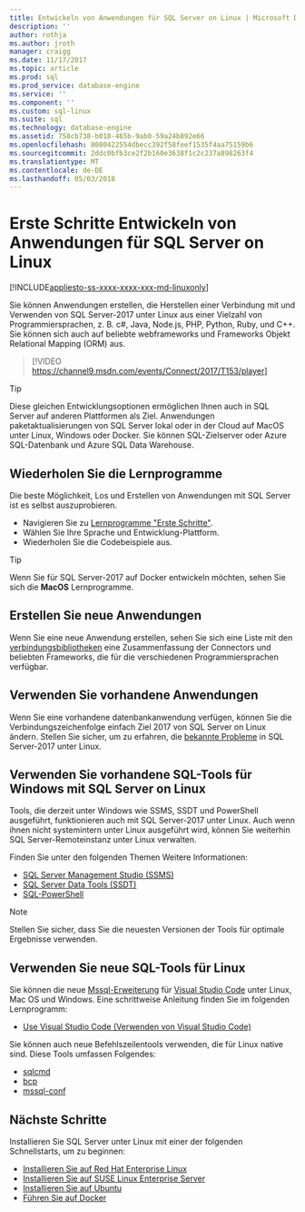```yaml
---
title: Entwickeln von Anwendungen für SQL Server on Linux | Microsoft Docs
description: ''
author: rothja
ms.author: jroth
manager: craigg
ms.date: 11/17/2017
ms.topic: article
ms.prod: sql
ms.prod_service: database-engine
ms.service: ''
ms.component: ''
ms.custom: sql-linux
ms.suite: sql
ms.technology: database-engine
ms.assetid: 758cb738-b018-465b-9ab0-59a24b892e66
ms.openlocfilehash: 8080422554dbecc392f58feef1535f4aa75159b6
ms.sourcegitcommit: 2ddc0bfb3ce2f2b160e3638f1c2c237a898263f4
ms.translationtype: MT
ms.contentlocale: de-DE
ms.lasthandoff: 05/03/2018
---
```

# <a name="how-to-get-started-developing-applications-for-sql-server-on-linux"></a>Erste Schritte Entwickeln von Anwendungen für SQL Server on Linux

[!INCLUDE[appliesto-ss-xxxx-xxxx-xxx-md-linuxonly](../includes/appliesto-ss-xxxx-xxxx-xxx-md-linuxonly.md)]

Sie können Anwendungen erstellen, die Herstellen einer Verbindung mit und Verwenden von SQL Server-2017 unter Linux aus einer Vielzahl von Programmiersprachen, z. B. c#, Java, Node.js, PHP, Python, Ruby, und C++. Sie können sich auch auf beliebte webframeworks und Frameworks Objekt Relational Mapping (ORM) aus.

> [!VIDEO https://channel9.msdn.com/events/Connect/2017/T153/player]

> [!TIP]
> Diese gleichen Entwicklungsoptionen ermöglichen Ihnen auch in SQL Server auf anderen Plattformen als Ziel. Anwendungen paketaktualisierungen von SQL Server lokal oder in der Cloud auf MacOS unter Linux, Windows oder Docker. Sie können SQL-Zielserver oder Azure SQL-Datenbank und Azure SQL Data Warehouse.

## <a name="try-the-tutorials"></a>Wiederholen Sie die Lernprogramme

Die beste Möglichkeit, Los und Erstellen von Anwendungen mit SQL Server ist es selbst auszuprobieren.

- Navigieren Sie zu [Lernprogramme "Erste Schritte"](http://aka.ms/sqldev).
- Wählen Sie Ihre Sprache und Entwicklung-Plattform.
- Wiederholen Sie die Codebeispiele aus.

> [!TIP]
> Wenn Sie für SQL Server-2017 auf Docker entwickeln möchten, sehen Sie sich die **MacOS** Lernprogramme.

## <a name="create-new-applications"></a>Erstellen Sie neue Anwendungen

Wenn Sie eine neue Anwendung erstellen, sehen Sie sich eine Liste mit den [verbindungsbibliotheken](sql-server-linux-develop-connectivity-libraries.md) eine Zusammenfassung der Connectors und beliebten Frameworks, die für die verschiedenen Programmiersprachen verfügbar.

## <a name="use-existing-applications"></a>Verwenden Sie vorhandene Anwendungen

Wenn Sie eine vorhandene datenbankanwendung verfügen, können Sie die Verbindungszeichenfolge einfach Ziel 2017 von SQL Server on Linux ändern. Stellen Sie sicher, um zu erfahren, die [bekannte Probleme](sql-server-linux-release-notes.md) in SQL Server-2017 unter Linux.

## <a name="use-existing-sql-tools-on-windows-with-sql-server-on-linux"></a>Verwenden Sie vorhandene SQL-Tools für Windows mit SQL Server on Linux

Tools, die derzeit unter Windows wie SSMS, SSDT und PowerShell ausgeführt, funktionieren auch mit SQL Server-2017 unter Linux. Auch wenn ihnen nicht systemintern unter Linux ausgeführt wird, können Sie weiterhin SQL Server-Remoteinstanz unter Linux verwalten. 

Finden Sie unter den folgenden Themen Weitere Informationen:

- [SQL Server Management Studio (SSMS)](sql-server-linux-develop-use-ssms.md)
- [SQL Server Data Tools (SSDT)](sql-server-linux-develop-use-ssdt.md)
- [SQL-PowerShell](sql-server-linux-manage-powershell.md)

> [!Note] 
> Stellen Sie sicher, dass Sie die neuesten Versionen der Tools für optimale Ergebnisse verwenden.

## <a name="use-new-sql-tools-for-linux"></a>Verwenden Sie neue SQL-Tools für Linux

Sie können die neue [Mssql-Erweiterung](https://aka.ms/mssql-marketplace) für [Visual Studio Code](https://code.visualstudio.com) unter Linux, Mac OS und Windows. Eine schrittweise Anleitung finden Sie im folgenden Lernprogramm:

- [Use Visual Studio Code (Verwenden von Visual Studio Code)](sql-server-linux-develop-use-vscode.md)

Sie können auch neue Befehlszeilentools verwenden, die für Linux native sind. Diese Tools umfassen Folgendes:

- [sqlcmd](../tools/sqlcmd-utility.md)
- [bcp](sql-server-linux-migrate-bcp.md)
- [mssql-conf](sql-server-linux-configure-mssql-conf.md)

## <a name="next-steps"></a>Nächste Schritte

Installieren Sie SQL Server unter Linux mit einer der folgenden Schnellstarts, um zu beginnen:

- [Installieren Sie auf Red Hat Enterprise Linux](quickstart-install-connect-red-hat.md)
- [Installieren Sie auf SUSE Linux Enterprise Server](quickstart-install-connect-suse.md)
- [Installieren Sie auf Ubuntu](quickstart-install-connect-ubuntu.md)
- [Führen Sie auf Docker](quickstart-install-connect-ubuntu.md)
